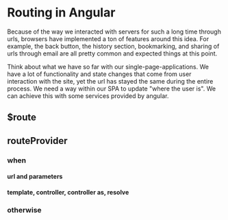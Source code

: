 Routing in Angular
====

Because of the way we interacted with servers for such a long time through urls,
browsers have implemented a ton of features around this idea. For example, the
back button, the history section, bookmarking, and sharing of urls through
email are all pretty common and expected things at this point.

Think about what we have so far with our single-page-applications. We have a lot
of functionality and state changes that come from user interaction with the
site, yet the url has stayed the same during the entire process. We need a way
within our SPA to update "where the user is". We can achieve this with some
services provided by angular.

## $route

## routeProvider

### when

#### url and parameters

#### template, controller, controller as, resolve

### otherwise


